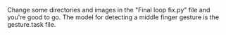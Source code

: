 Change some directories and images in the "Final loop fix.py" file and you're good to go. The model for detecting a middle finger gesture is the gesture.task file.

